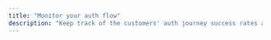 ```yaml
---
title: "Monitor your auth flow"
description: "Keep track of the customers' auth journey success rates across all integration types"
---
```



